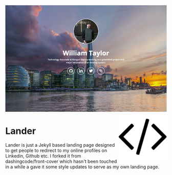 
<img src="images/preview.png" />

<img align='right' width='150' height='150' src="images/icon.png" />

# Lander

Lander is just a Jekyll based landing page designed to get people to redirect to my online profiles on Linkedin, Github etc. I forked it from dashingcode/front-cover which hasn't been touched in a while a gave it some style updates to serve as my own landing page.